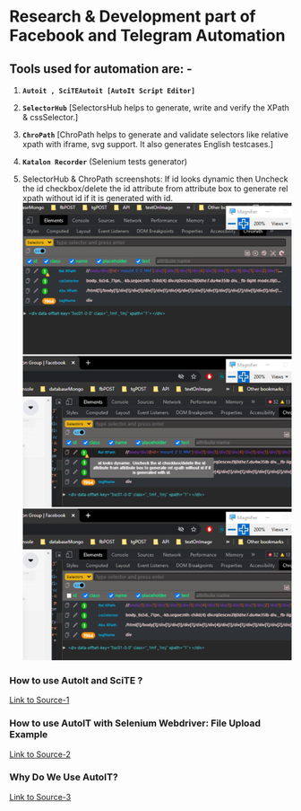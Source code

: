 # Research & Development part of Facebook and Telegram Automation
## Tools used for automation are: -
1.	**```Autoit , SciTEAutoit [AutoIt Script Editor]```**
2.	**```SelectorHub```** [SelectorsHub helps to generate, write and verify the XPath & cssSelector.]
3.	**```ChroPath```** [ChroPath helps to generate and validate selectors like relative xpath with iframe, svg support. It also generates English testcases.]
4.	**```Katalon Recorder```** (Selenium tests generator)

5. SelectorHub & ChroPath screenshots: If id looks dynamic then Uncheck the id checkbox/delete the id attribute from attribute box to generate rel xpath without id if it is generated with id.
![Screenshot_1](https://github.com/sanjeebKumarGouda/facebookPostAutomation/blob/main/1.png )
![Screenshot_2](https://github.com/sanjeebKumarGouda/facebookPostAutomation/blob/main/2.png )
![Screenshot_3](https://github.com/sanjeebKumarGouda/facebookPostAutomation/blob/main/3.png )

 
 
### How to use AutoIt and SciTE ?
[Link to Source-1](https://youtu.be/3nPFjfpDwGU)

### How to use AutoIT with Selenium Webdriver: File Upload Example
[Link to Source-2](https://www.guru99.com/use-autoit-selenium.html)

### Why Do We Use AutoIT?
[Link to Source-3](https://medium.com/chaya-thilakumara/why-do-we-use-autoit-39da30d60f23)

